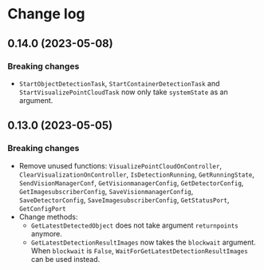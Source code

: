 # Change log

## 0.14.0 (2023-05-08)

### Breaking changes

- `StartObjectDetectionTask`, `StartContainerDetectionTask` and `StartVisualizePointCloudTask` now only take `systemState` as an argument.

## 0.13.0 (2023-05-05)

### Breaking changes

- Remove unused functions: `VisualizePointCloudOnController`, `ClearVisualizationOnController`, `IsDetectionRunning`, `GetRunningState`, `SendVisionManagerConf`, `GetVisionmanagerConfig`, `GetDetectorConfig`, `GetImagesubscriberConfig`, `SaveVisionmanagerConfig`, `SaveDetectorConfig`, `SaveImagesubscriberConfig`, `GetStatusPort`, `GetConfigPort`
- Change methods:
  - `GetLatestDetectedObject` does not take argument `returnpoints` anymore.
  - `GetLatestDetectionResultImages` now takes the `blockwait` argument. When `blockwait` is `False`, `WaitForGetLatestDetectionResultImages` can be used instead.
